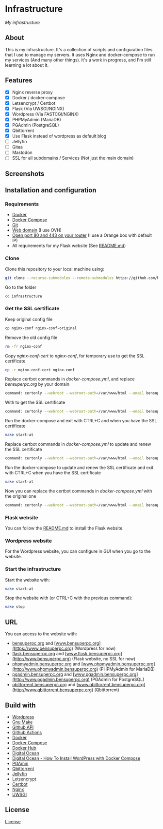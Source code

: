 # Infrastructure

_My infrastructure_

## About

This is my infrastructure. It's a collection of scripts and configuration files that I use to manage my servers.
It uses Nginx and docker-compose to run my services (And many other things).
It's a work in progress, and I'm still learning a lot about it.

## Features

- [x] Nginx reverse proxy
- [x] Docker / docker-compose
- [x] Letsencrypt / Certbot
- [x] Flask (Via UWSGI/NGINX)
- [x] Wordpress (Via FASTCGI/NGINX)
- [x] PHPMyAdmin (MariaDB)
- [x] PGAdmin (PostgreSQL)
- [x] Qbittorrent
- [x] Use Flask instead of wordpress as default blog
- [ ] Jellyfin
- [ ] Gitea
- [ ] Mastodon
- [ ] SSL for all subdomains / Services (Not just the main domain)

## Screenshots

## Installation and configuration

### Requirements

- [Docker](https://docs.docker.com/install/)
- [Docker Compose](https://docs.docker.com/compose/install/)
- [Git](https://git-scm.com/book/en/v2/Getting-Started-Installing-Git)
- [Web domain](https://www.ovh.com/world/domains/) (I use OVH)
- [Open port 80 and 443 on your router](http://192.168.0.1/) (I use a Orange box with default IP)
- All requirements for my Flask website (See [README.md](bensuperpc_website/README.md))

### Clone

Clone this repository to your local machine using:

```sh
git clone --recurse-submodules --remote-submodules https://github.com/bensuperpc/infrastructure.git
```

Go to the folder

```sh
cd infrastructure
```

### Get the SSL certificate

Keep original config file

```sh
cp nginx-conf nginx-conf-original
```

Remove the old config file

```sh
rm -fr nginx-conf
```

Copy _nginx-conf-cert_ to _nginx-conf_, for temporary use to get the SSL certificate

```sh
cp -r nginx-conf-cert nginx-conf
```

Replace certbot commands in _docker-compose.yml_, and replace _bensuperpc.org_ by your domain

```sh
command: certonly --webroot --webroot-path=/var/www/html --email bensuperpc@bensuperpc.fr --agree-tos --rsa-key-size 4096 --no-eff-email --verbose --noninteractive --keep-until-expiring --domain www.bensuperpc.org --domain bensuperpc.org
```

With to get the SSL certificate

```sh
command: certonly --webroot --webroot-path=/var/www/html --email bensuperpc@bensuperpc.fr --agree-tos --rsa-key-size 4096 --no-eff-email --verbose --noninteractive --staging --domain www.bensuperpc.org --domain bensuperpc.org
```

Run the docker-compose and exit with CTRL+C and when you have the SSL certificate

```sh
make start-at
```

Replace certbot commands in _docker-compose.yml_ to update and renew the SSL certificate

```sh
command: certonly --webroot --webroot-path=/var/www/html --email bensuperpc@bensuperpc.fr --agree-tos --rsa-key-size 4096 --no-eff-email --verbose --force-renewal --domain www.bensuperpc.org --domain bensuperpc.org
```

Run the docker-compose to update and renew the SSL certificate and exit with CTRL+C when you have the SSL certificate

```sh
make start-at
```

Now you can replace the certbot commands in _docker-compose.yml_ with the original one

```sh
command: certonly --webroot --webroot-path=/var/www/html --email bensuperpc@bensuperpc.fr --agree-tos --rsa-key-size 4096 --no-eff-email --verbose --noninteractive --keep-until-expiring --domain www.bensuperpc.org --domain bensuperpc.org
```

### Flask website

You can follow the [README.md](bensuperpc_website/README.md) to install the Flask website.

### Wordpress website

For the Wordpress website, you can configure in GUI when you go to the website.

### Start the infrastructure

Start the website with:

```sh
make start-at
```

Stop the website with (or CTRL+C with the previous command):

```sh
make stop
```

## URL

You can access to the website with:

- [bensuperpc.org](https://bensuperpc.org) and [www.bensuperpc.org](https://www.bensuperpc.org) (Wordpress for now)
- [flask.bensuperpc.org](http://flask.bensuperpc.org) and [www.flask.bensuperpc.org](http://www.bensuperpc.org) (Flask website, no SSL for now)
- [phpmyadmin.bensuperpc.org](http://phpmyadmin.bensuperpc.org) and [www.phpmyadmin.bensuperpc.org](http://www.phpmyadmin.bensuperpc.org) (PHPMyAdmin for MariaDB)
- [pgadmin.bensuperpc.org](http://pgadmin.bensuperpc.org) and [www.pgadmin.bensuperpc.org](http://www.pgadmin.bensuperpc.org) (PGAdmin for PostgreSQL)
- [qbittorrent.bensuperpc.org](http://qbittorrent.bensuperpc.org) and [www.qbittorrent.bensuperpc.org](http://www.qbittorrent.bensuperpc.org) (Qbittorrent)

## Build with

- [Wordpress](https://wordpress.org/)
- [Gnu Make](https://www.gnu.org/software/make/)
- [Github API](https://docs.github.com/en/rest)
- [Github Actions](https://docs.github.com/en/actions)
- [Docker](https://www.docker.com/)
- [Docker Compose](https://docs.docker.com/compose/)
- [Docker Hub](https://hub.docker.com/)
- [Digital Ocean](https://www.digitalocean.com/)
- [Digital Ocean - How To Install WordPress with Docker Compose](https://www.digitalocean.com/community/tutorials/how-to-install-wordpress-with-docker-compose)
- [PGAmin](https://www.pgadmin.org/)
- [Qbittorrent](https://www.qbittorrent.org/)
- [Jellyfin](https://jellyfin.org/)
- [Letsencrypt](https://letsencrypt.org/)
- [Certbot](https://certbot.eff.org/)
- [Nginx](https://www.nginx.com/)
- [UWSGI](https://uwsgi-docs.readthedocs.io/en/latest/)

## License

[License](LICENSE)
